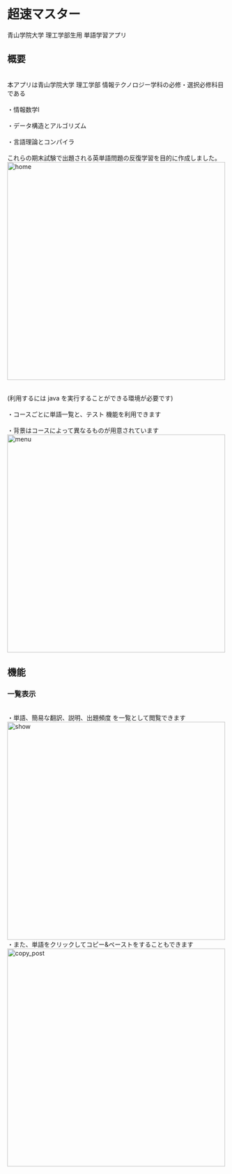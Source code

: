 # 超速マスター
青山学院大学 理工学部生用 単語学習アプリ
## 概要
<br>本アプリは青山学院大学 理工学部 情報テクノロジー学科の必修・選択必修科目である<br/>
<br>・情報数学I<br/>
<br>・データ構造とアルゴリズム<br/>
<br>・言語理論とコンパイラ<br/>
<br>これらの期末試験で出題される英単語問題の反復学習を目的に作成しました。<br/>
<img width="500" alt="home" src="https://user-images.githubusercontent.com/39941977/88917055-19f14a80-d2a2-11ea-92c0-519d1a1ab321.png">

<br>(利用するには java を実行することができる環境が必要です)<br/>
<br>・コースごとに単語一覧と、テスト 機能を利用できます<br/>
<br>・背景はコースによって異なるものが用意されています<br/>
<img width="500" alt="menu" src="https://user-images.githubusercontent.com/39941977/88917295-80766880-d2a2-11ea-91d3-4a2cd3479d4e.png">

## 機能
### 一覧表示
<br>・単語、簡易な翻訳、説明、出題頻度 を一覧として閲覧できます<br/>
<img width="500" alt="show" src="https://user-images.githubusercontent.com/39941977/88917706-30e46c80-d2a3-11ea-9e2e-f8a0657ca255.png">
<br>・また、単語をクリックしてコピー&ペーストをすることもできます<br/>
<img width="500" alt="copy_post" src="https://user-images.githubusercontent.com/39941977/88918234-1d85d100-d2a4-11ea-958e-1568d92fb60f.png">
